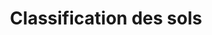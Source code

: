 ---
title: Classification des sols
longTitle: 'Classification des sols'
tags:
- gccommon
french:
- "[[Soil taxonomy]]"
---